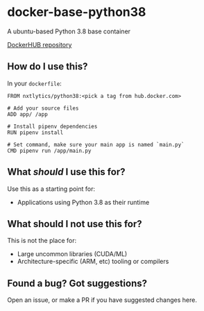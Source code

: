 # docker-base-python38

A ubuntu-based Python 3.8 base container

[DockerHUB repository](https://hub.docker.com/r/nxtlytics/python38)

## How do I use this?

In your `dockerfile`:
```
FROM nxtlytics/python38:<pick a tag from hub.docker.com>

# Add your source files
ADD app/ /app

# Install pipenv dependencies
RUN pipenv install

# Set command, make sure your main app is named `main.py`
CMD pipenv run /app/main.py
```

## What *should* I use this for?

Use this as a starting point for: 

- Applications using Python 3.8 as their runtime

## What should I not use this for?

This is not the place for:

- Large uncommon libraries (CUDA/ML)
- Architecture-specific (ARM, etc) tooling or compilers

## Found a bug? Got suggestions?

Open an issue, or make a PR if you have suggested changes here.

